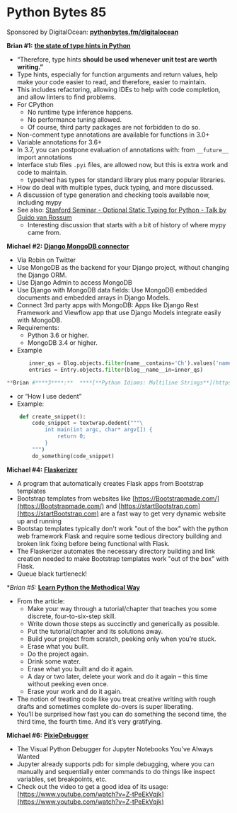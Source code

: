 # Python Bytes 85
Sponsored by DigitalOcean: [**pythonbytes.fm/digitalocean**](https://pythonbytes.fm/digitalocean)

**Brian #1:** [**the state of type hints in Python**](https://www.bernat.tech/the-state-of-type-hints-in-python/)

- “Therefore, type hints **should be used whenever unit test are worth writing.”**
- Type hints, especially for function arguments and return values, help make your code easier to read, and therefore, easier to maintain.
- This includes refactoring, allowing IDEs to help with code completion, and allow linters to find problems.
- For CPython
	- No runtime type inference happens.
	- No performance tuning allowed. 
	- Of course, third party packages are not forbidden to do so.
- Non-comment type annotations are available for functions in 3.0+
- Variable annotations for 3.6+
- In 3.7, you can postpone evaluation of annotations with:
    from `__future__` import annotations
- Interface stub files `.pyi` files, are allowed now, but this is extra work and code to maintain.
  - typeshed has types for standard library plus many popular libraries.
- How do deal with multiple types, duck typing, and more discussed.
- A discussion of type generation and checking tools available now, including mypy
- See also: [Stanford Seminar - Optional Static Typing for Python - Talk by  Guido van Rossum](https://youtu.be/GiZKuyLKvAA) 
	- Interesting discussion that starts with a bit of history of where mypy came from.

**Michael** **#2:** [**Django MongoDB connector**](https://nesdis.github.io/djongo/)

- Via Robin on Twitter
- Use MongoDB as the backend for your Django project, without changing the Django ORM.
- Use Django Admin to access MongoDB
- Use Django with MongoDB data fields: Use MongoDB embedded documents and embedded arrays in Django Models.
- Connect 3rd party apps with MongoDB: Apps like Django Rest Framework and Viewflow app that use Django Models integrate easily with MongoDB.
- Requirements:
	- Python 3.6 or higher.
	- MongoDB 3.4 or higher.
- Example

```python
       inner_qs = Blog.objects.filter(name__contains='Ch').values('name')
       entries = Entry.objects.filter(blog__name__in=inner_qs)

**Brian #****3****:**  ****[**Python Idioms: Multiline Strings**](https://amir.rachum.com/blog/2018/06/23/python-multiline-idioms/)
```

- or “How I use dedent”
- Example:
```python
    def create_snippet():
        code_snippet = textwrap.dedent("""\
            int main(int argc, char* argv[]) {
                return 0;
            }
        """)
        do_something(code_snippet)
```

**Michael #4:** [**Flaskerizer**](https://github.com/brettvanderwerff/Flaskerizer)

- A program that automatically creates Flask apps from Bootstrap templates 
- Bootstrap templates from websites like [https://Bootstrapmade.com/](https://Bootstrapmade.com/) and [https://startBootstrap.com](https://startBootstrap.com) are a fast way to get very dynamic website up and running
- Bootstap templates typically don't work "out of the box" with the python web framework Flask and require some tedious directory building and broken link fixing before being functional with Flask. 
- The Flaskerizer automates the necessary directory building and link creation needed to make Bootstrap templates work "out of the box" with Flask. 
- Queue black turtleneck!

**Brian #*5:** [**Learn Python the Methodical Way**](https://realpython.com/learn-python-the-methodical-way/)

- From the article: 
	- Make your way through a tutorial/chapter that teaches you some discrete, four-to-six-step skill.
	- Write down those steps as succinctly and generically as possible.
	- Put the tutorial/chapter and its solutions away.
	- Build your project from scratch, peeking only when you’re stuck.
	- Erase what you built.
	- Do the project again.
	- Drink some water.
	- Erase what you built and do it again.
	- A day or two later, delete your work and do it again – this time without peeking even once.
	- Erase your work and do it again.
- The notion of treating code like you treat creative writing with rough drafts and sometimes complete do-overs is super liberating. 
- You’ll be surprised how fast you can do something the second time, the third time, the fourth time. And it’s very gratifying.

**Michael #6:** [**PixieDebugger**](https://medium.com/ibm-watson-data-lab/the-visual-python-debugger-for-jupyter-notebooks-youve-always-wanted-761713babc62)

- The Visual Python Debugger for Jupyter Notebooks You’ve Always Wanted
- Jupyter already supports pdb for simple debugging, where you can manually and sequentially enter commands to do things like inspect variables, set breakpoints, etc.
- Check out the video to get a good idea of its usage: [https://www.youtube.com/watch?v=Z-tPeEkVqjk](https://www.youtube.com/watch?v=Z-tPeEkVqjk)


